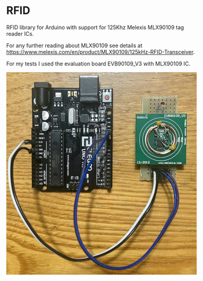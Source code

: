 # RFID
RFID library for Arduino with support for 125Khz Melexis MLX90109 tag reader ICs.

For any further reading about MLX90109 see details at https://www.melexis.com/en/product/MLX90109/125kHz-RFID-Transceiver.

For my tests I used the evaluation board EVB90109_V3 with MLX90109 IC.

![alt text](docs/EVB90109_V3_arduino.jpg "EVB90109_V3 with Arduino board")

